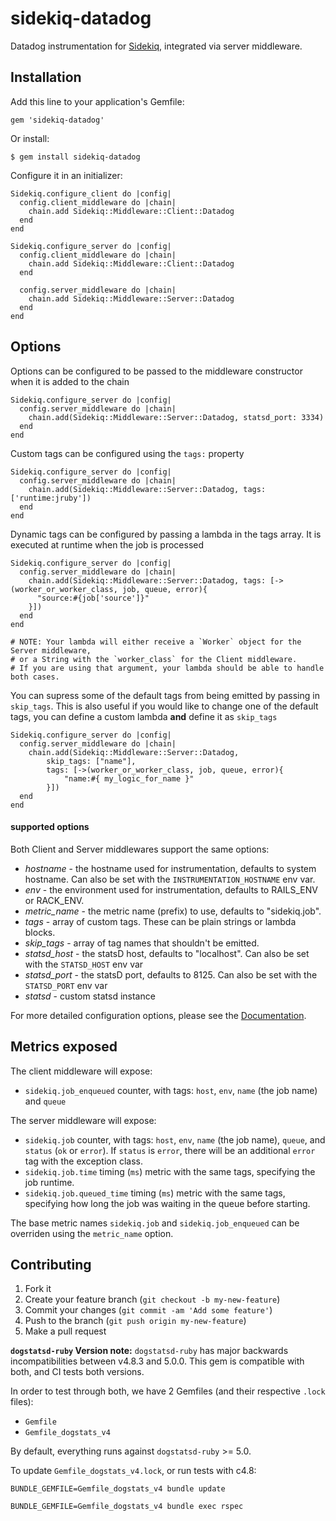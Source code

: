 sidekiq-datadog
=============

Datadog instrumentation for [Sidekiq](https://github.com/mperham/sidekiq), integrated via server middleware.

## Installation

Add this line to your application's Gemfile:

    gem 'sidekiq-datadog'

Or install:

    $ gem install sidekiq-datadog

Configure it in an initializer:

    Sidekiq.configure_client do |config|
      config.client_middleware do |chain|
        chain.add Sidekiq::Middleware::Client::Datadog
      end
    end

    Sidekiq.configure_server do |config|
      config.client_middleware do |chain|
        chain.add Sidekiq::Middleware::Client::Datadog
      end

      config.server_middleware do |chain|
        chain.add Sidekiq::Middleware::Server::Datadog
      end
    end

## Options

Options can be configured to be passed to the middleware constructor when it is added to the
chain

    Sidekiq.configure_server do |config|
      config.server_middleware do |chain|
        chain.add(Sidekiq::Middleware::Server::Datadog, statsd_port: 3334)
      end
    end

Custom tags can be configured using the `tags:` property

    Sidekiq.configure_server do |config|
      config.server_middleware do |chain|
        chain.add(Sidekiq::Middleware::Server::Datadog, tags: ['runtime:jruby'])
      end
    end

Dynamic tags can be configured by passing a lambda in the tags array. It is
executed at runtime when the job is processed

    Sidekiq.configure_server do |config|
      config.server_middleware do |chain|
        chain.add(Sidekiq::Middleware::Server::Datadog, tags: [->(worker_or_worker_class, job, queue, error){
          "source:#{job['source']}"
        }])
      end
    end

    # NOTE: Your lambda will either receive a `Worker` object for the Server middleware, 
    # or a String with the `worker_class` for the Client middleware. 
    # If you are using that argument, your lambda should be able to handle both cases.

You can supress some of the default tags from being emitted by passing in `skip_tags`. 
This is also useful if you would like to change one of the default tags, you can define
a custom lambda **and** define it as `skip_tags`


    Sidekiq.configure_server do |config|
      config.server_middleware do |chain|
        chain.add(Sidekiq::Middleware::Server::Datadog,
            skip_tags: ["name"], 
            tags: [->(worker_or_worker_class, job, queue, error){
                "name:#{ my_logic_for_name }"
            }])
      end
    end


#### supported options

Both Client and Server middlewares support the same options:

 - *hostname* - the hostname used for instrumentation, defaults to system hostname. Can also be set with the `INSTRUMENTATION_HOSTNAME` env var.
 - *env* - the environment used for instrumentation, defaults to RAILS_ENV or RACK_ENV.
 - *metric_name* - the metric name (prefix) to use, defaults to "sidekiq.job".
 - *tags* - array of custom tags. These can be plain strings or lambda blocks.
 - *skip_tags* - array of tag names that shouldn't be emitted.
 - *statsd_host* - the statsD host, defaults to "localhost". Can also be set with the `STATSD_HOST` env var
 - *statsd_port* - the statsD port, defaults to 8125. Can also be set with the `STATSD_PORT` env var
 - *statsd* - custom statsd instance

For more detailed configuration options, please see the [Documentation](http://www.rubydoc.info/gems/sidekiq-datadog).

## Metrics exposed

The client middleware will expose:
- `sidekiq.job_enqueued` counter, with tags: `host`, `env`, `name` (the job name) and `queue`

The server middleware will expose:
- `sidekiq.job` counter, with tags: `host`, `env`, `name` (the job name), `queue`, 
    and `status` (`ok` or `error`). If `status` is `error`, there will be an additional
    `error` tag with the exception class.
- `sidekiq.job.time` timing (`ms`) metric with the same tags, specifying the job runtime.
- `sidekiq.job.queued_time` timing (`ms`) metric with the same tags, specifying how long
    the job was waiting in the queue before starting.

The base metric names `sidekiq.job` and `sidekiq.job_enqueued` can be overriden using the
`metric_name` option.

## Contributing

1. Fork it
2. Create your feature branch (`git checkout -b my-new-feature`)
3. Commit your changes (`git commit -am 'Add some feature'`)
4. Push to the branch (`git push origin my-new-feature`)
5. Make a pull request


**`dogstatsd-ruby` Version note:** `dogstatsd-ruby` has major backwards incompatibilities 
between v4.8.3 and 5.0.0. This gem is compatible with both, and CI tests both versions.

In order to test through both, we have 2 Gemfiles (and their respective `.lock` files):
- `Gemfile`
- `Gemfile_dogstats_v4`

By default, everything runs against `dogstatsd-ruby` >= 5.0.

To update `Gemfile_dogstats_v4.lock`, or run tests with c4.8:

`BUNDLE_GEMFILE=Gemfile_dogstats_v4 bundle update`

`BUNDLE_GEMFILE=Gemfile_dogstats_v4 bundle exec rspec`
